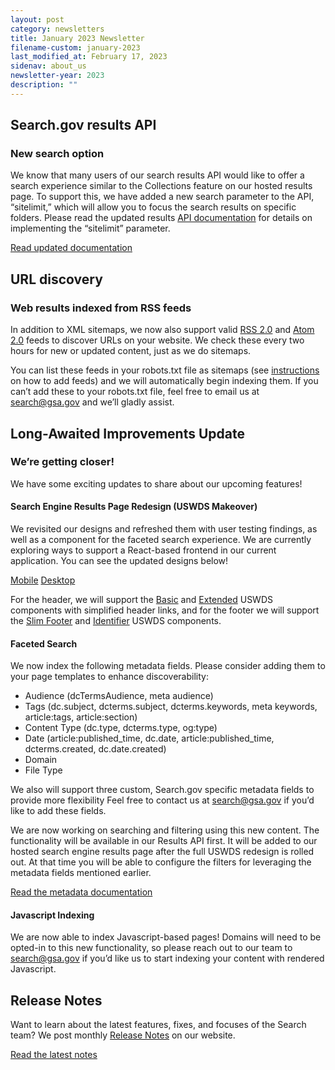 ```yaml
---
layout: post
category: newsletters
title: January 2023 Newsletter
filename-custom: january-2023
last_modified_at: February 17, 2023
sidenav: about_us
newsletter-year: 2023
description: ""
---
```

## Search.gov results API

### New search option

We know that many users of our search results API would like to offer a search experience similar to the Collections feature on our hosted results page. To support this, we have added a new search parameter to the API, “sitelimit,” which will allow you to focus the search results on specific folders. Please read the updated results [API documentation](https://open.gsa.gov/api/searchgov-results/) for details on implementing the “sitelimit” parameter.

[Read updated documentation](https://open.gsa.gov/api/searchgov-results/)

## URL discovery

### Web results indexed from RSS feeds

In addition to XML sitemaps, we now also support valid [RSS 2.0](https://www.rssboard.org/rss-specification) and [Atom 2.0](https://validator.w3.org/feed/docs/ato) feeds to discover URLs on your website. We check these every two hours for new or updated content, just as we do sitemaps. 

You can list these feeds in your robots.txt file as sitemaps (see [instructions](https://search.gov/indexing/robotstxt.html#xml-sitemaps) on how to add feeds) and we will automatically begin indexing them. If you can’t add these to your robots.txt file, feel free to email us at [search@gsa.gov](search@gsa.gov) and we’ll gladly assist.

## Long-Awaited Improvements Update

### We’re getting closer!

We have some exciting updates to share about our upcoming features!

#### Search Engine Results Page Redesign (USWDS Makeover)

We revisited our designs and refreshed them with user testing findings, as well as a component for the faceted search experience. We are currently exploring ways to support a React-based frontend in our current application. You can see the updated designs below!

[Mobile](https://github.com/GSA/search-gov-ag)
[Desktop](https://github.com/GSA/search-gov-agency-collaboration/blob/main/results-page-redesign-2022/serp_redesign_desktop.pdf)

For the header, we will support the [Basic](https://designsystem.digital.gov/components/headers/basic/) and [Extended](https://designsystem.digital.gov/componen) USWDS components with simplified header links, and for the footer we will support the [Slim Footer](https://designsystem.digital.gov/compone) and [Identifier](https://designsystem.digital.gov/components/identifier/) USWDS components.

#### Faceted Search 

We now index the following metadata fields. Please consider adding them to your page templates to enhance discoverability:

* Audience (dcTermsAudience, meta audience)
* Tags (dc.subject, dcterms.subject, dcterms.keywords, meta keywords, article:tags, article:section)
* Content Type (dc.type, dcterms.type, og:type)
* Date (article:published_time, dc.date, article:published_time, dcterms.created, dc.date.created)
* Domain
* File Type 

We also will support three custom, Search.gov specific metadata fields to provide more flexibility Feel free to contact us at [search@gsa.gov](search@gsa.gov) if you’d like to add these fields.

We are now working on searching and filtering using this new content. The functionality will be available in our Results API first. It will be added to our hosted search engine results page after the full USWDS redesign is rolled out. At that time you will be able to configure the filters for leveraging the metadata fields mentioned earlier.

[Read the metadata documentation](https://search.gov/indexing/metadata.html)

#### Javascript Indexing

We are now able to index Javascript-based pages! Domains will need to be opted-in to this new functionality, so please reach out to our team to [search@gsa.gov](search@gsa.gov) if you’d like us to start indexing your content with rendered Javascript.
## Release Notes

Want to learn about the latest features, fixes, and focuses of the Search team? We post monthly [Release Notes]({{site.baseurl}}/about/updates/releases) on our website.

[Read the latest notes]({{site.baseurl}}/about/updates/releases/january-2023.html)
